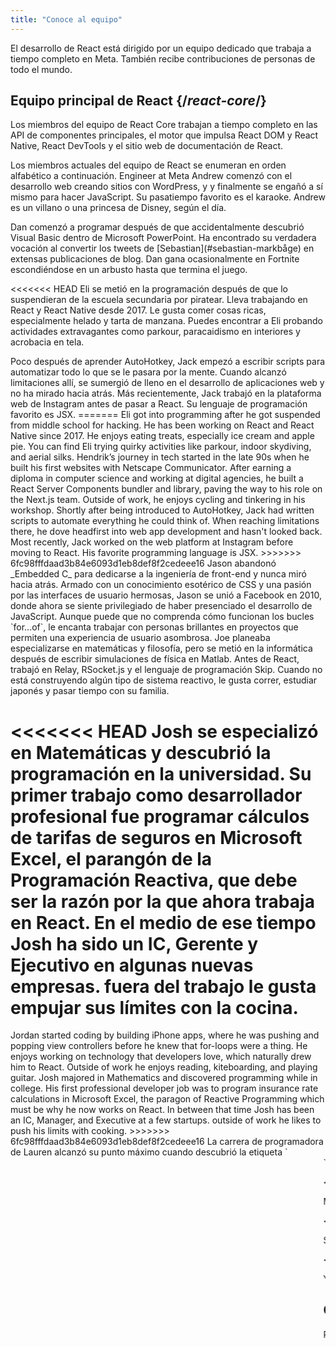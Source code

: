 ```yaml
---
title: "Conoce al equipo"
---
```


<Intro>

El desarrollo de React está dirigido por un equipo dedicado que trabaja a tiempo completo en Meta. También recibe contribuciones de personas de todo el mundo.

</Intro>

## Equipo principal de React {/*react-core*/}

Los miembros del equipo de React Core trabajan a tiempo completo en las API de componentes principales, el motor que impulsa React DOM y React Native, React DevTools y el sitio web de documentación de React.

Los miembros actuales del equipo de React se enumeran en orden alfabético a continuación.
Engineer at Meta
<TeamMember name="Andrew Clark" permalink="andrew-clark" photo="/images/team/acdlite.jpg" github="acdlite" twitter="acdlite" threads="acdlite" title="Ingeniero en Vercel">
    Andrew comenzó con el desarrollo web creando sitios con WordPress, y y finalmente se engañó a sí mismo para hacer JavaScript. Su pasatiempo favorito es el karaoke. Andrew es un villano o una princesa de Disney, según el día.
</TeamMember>

<TeamMember name="Dan Abramov" permalink="dan-abramov" photo="/images/team/gaearon.jpg" github="gaearon" twitter="dan_abramov2" bsky="danabra.mov" title="Ingeniero independiente">
    Dan comenzó a programar después de que accidentalmente descubrió Visual Basic dentro de Microsoft PowerPoint. Ha encontrado su verdadera vocación al convertir los tweets de [Sebastian](#sebastian-markbåge) en extensas publicaciones de blog. Dan gana ocasionalmente en Fortnite escondiéndose en un arbusto hasta que termina el juego.
</TeamMember>

<<<<<<< HEAD
<TeamMember name="Eli White" permalink="eli-white" photo="/images/team/eli-white.jpg" github="TheSavior" twitter="Eli_White" threads="elicwhite" title="Gerente de ingeniería en Meta">
    Eli se metió en la programación después de que lo suspendieran de la escuela secundaria por piratear. Lleva trabajando en React y React Native desde 2017. Le gusta comer cosas ricas, especialmente helado y tarta de manzana. Puedes encontrar a Eli probando actividades extravagantes como parkour, paracaidismo en interiores y acrobacia en tela.
</TeamMember>

<TeamMember name="Jack Pope" permalink="jack-pope" photo="/images/team/jack-pope.jpg" github="jackpope" personal="jackpope.me" title="Ingeniero en Meta">
    Poco después de aprender AutoHotkey, Jack empezó a escribir scripts para automatizar todo lo que se le pasara por la mente. Cuando alcanzó limitaciones allí, se sumergió de lleno en el desarrollo de aplicaciones web y no ha mirado hacia atrás. Más recientemente, Jack trabajó en la plataforma web de Instagram antes de pasar a React. Su lenguaje de programación favorito es JSX.
=======
<TeamMember name="Eli White" permalink="eli-white" photo="/images/team/eli-white.jpg" github="elicwhite" twitter="Eli_White" threads="elicwhite" title="Engineering Manager at Meta">
    Eli got into programming after he got suspended from middle school for hacking. He has been working on React and React Native since 2017. He enjoys eating treats, especially ice cream and apple pie. You can find Eli trying quirky activities like parkour, indoor skydiving, and aerial silks.
</TeamMember>

<TeamMember name="Hendrik Liebau" permalink="hendrik-liebau" photo="/images/team/hendrik.jpg" github="unstubbable" bsky="unstubbable.bsky.social" twitter="unstubbable" title="Engineer at Vercel">
    Hendrik’s journey in tech started in the late 90s when he built his first websites with Netscape Communicator. After earning a diploma in computer science and working at digital agencies, he built a React Server Components bundler and library, paving the way to his role on the Next.js team. Outside of work, he enjoys cycling and tinkering in his workshop.
</TeamMember>

<TeamMember name="Jack Pope" permalink="jack-pope" photo="/images/team/jack-pope.jpg" github="jackpope" personal="jackpope.me" title="Engineer at Meta">
    Shortly after being introduced to AutoHotkey, Jack had written scripts to automate everything he could think of. When reaching limitations there, he dove headfirst into web app development and hasn't looked back. Most recently, Jack worked on the web platform at Instagram before moving to React. His favorite programming language is JSX.
>>>>>>> 6fc98fffdaad3b84e6093d1eb8def8f2cedeee16
</TeamMember>

<TeamMember name="Jason Bonta" permalink="jason-bonta" photo="/images/team/jasonbonta.jpg" threads="someextent"  title="Gerente de ingeniería en Meta">
    Jason abandonó _Embedded C_ para dedicarse a la ingeniería de front-end y nunca miró hacia atrás. Armado con un conocimiento esotérico de CSS y una pasión por las interfaces de usuario hermosas, Jason se unió a Facebook en 2010, donde ahora se siente privilegiado de haber presenciado el desarrollo de JavaScript. Aunque puede que no comprenda cómo funcionan los bucles `for...of`, le encanta trabajar con personas brillantes en proyectos que permiten una experiencia de usuario asombrosa.
</TeamMember>

<TeamMember name="Joe Savona" permalink="joe-savona" photo="/images/team/joe.jpg" github="josephsavona" twitter="en_JS" threads="joesavona" title="Ingeniero en Meta">
    Joe planeaba especializarse en matemáticas y filosofía, pero se metió en la informática después de escribir simulaciones de física en Matlab. Antes de React, trabajó en Relay, RSocket.js y el lenguaje de programación Skip. Cuando no está construyendo algún tipo de sistema reactivo, le gusta correr, estudiar japonés y pasar tiempo con su familia.
</TeamMember>

<<<<<<< HEAD
<TeamMember name="Josh Story" permalink="josh-story" photo="/images/team/josh.jpg" github="gnoff" bsky="storyhb.com" title="Ingeniero en Vercel">
    Josh se especializó en Matemáticas y descubrió la programación en la universidad. Su primer trabajo como desarrollador profesional fue programar cálculos de tarifas de seguros en Microsoft Excel, el parangón de la Programación Reactiva, que debe ser la razón por la que ahora trabaja en React. En el medio de ese tiempo Josh ha sido un IC, Gerente y Ejecutivo en algunas nuevas empresas. fuera del trabajo le gusta empujar sus límites con la cocina.
=======
<TeamMember name="Jordan Brown" permalink="jordan-brown" photo="/images/team/jordan.jpg" github="jbrown215" title="Engineer at Meta">
    Jordan started coding by building iPhone apps, where he was pushing and popping view controllers before he knew that for-loops were a thing. He enjoys working on technology that developers love, which naturally drew him to React. Outside of work he enjoys reading, kiteboarding, and playing guitar.
</TeamMember>

<TeamMember name="Josh Story" permalink="josh-story" photo="/images/team/josh.jpg" github="gnoff" bsky="storyhb.com" title="Engineer at Vercel">
    Josh majored in Mathematics and discovered programming while in college. His first professional developer job was to program insurance rate calculations in Microsoft Excel, the paragon of Reactive Programming which must be why he now works on React. In between that time Josh has been an IC, Manager, and Executive at a few startups. outside of work he likes to push his limits with cooking.
>>>>>>> 6fc98fffdaad3b84e6093d1eb8def8f2cedeee16
</TeamMember>

<TeamMember name="Lauren Tan" permalink="lauren-tan" photo="/images/team/lauren.jpg" github="poteto" twitter="potetotes" threads="potetotes" bsky="no.lol" title="Engineer at Meta">
    La carrera de programadora de Lauren alcanzó su punto máximo cuando descubrió la etiqueta `<marquee>`. Ha estado persiguiendo ese momento desde entonces. Estudió Finanzas en lugar de Ciencias de la Computación en la universidad, por lo que aprendió a programar en Excel. Lauren disfruta lanzando memes descarados en el chat, jugando videojuegos con su pareja, aprendiendo coreano y acariciando a su perra Zelda.
</TeamMember>

<<<<<<< HEAD
<TeamMember name="Luna Wei" permalink="luna-wei" photo="/images/team/luna-wei.jpg" github="lunaleaps" twitter="lunaleaps" threads="lunaleaps" title="Ingeniera en Meta">
    Luna aprendió por primera vez los fundamentos de python a la edad de 6 años de la mano de su padre. Desde entonces, ha sido imparable. Luna aspira a ser una generación z, y el camino hacia el éxito está pavimentado con la defensa del medio ambiente, la jardinería urbana y mucho tiempo de calidad con su Voo-Doo'd (como en la foto). 
</TeamMember>

<TeamMember name="Matt Carroll" permalink="matt-carroll" photo="/images/team/matt-carroll.png" github="mattcarrollcode" twitter="mattcarrollcode" threads="mattcarrollcode" title="Defensor del Desarrollador en Meta">
    Matt tropezó con la codificación y, desde entonces, se ha enamorado de crear cosas en comunidades que no pueden crearse en solitario. Antes de React, trabajó en YouTube, Google Assistant, Fuchsia, Google Cloud AI y Evernote. Cuando no está intentando crear mejores herramientas para desarrolladores, le gusta la montaña, el jazz y pasar tiempo con su familia.
</TeamMember>

<TeamMember name="Mofei Zhang" permalink="mofei-zhang" photo="/images/team/mofei-zhang.png" github="mofeiZ" threads="z_mofei" title="Ingeniera en Meta">
    Mofei empezó a programar cuando se dio cuenta de que podía ayudarle a hacer trampas en los videojuegos. Se centró en los sistemas operativos en la licenciatura / posgrado, pero ahora se encuentra feliz jugando en React. Fuera del trabajo, disfruta depurando problemas de boulder y planificando su(s) próximo(s) viaje(s) de mochilera.
</TeamMember>

<TeamMember name="Noah Lemen" permalink="noah-lemen" photo="/images/team/noahlemen.jpg" github="noahlemen" twitter="noahlemen" threads="noahlemen" personal="noahle.men" title="Engineer at Meta">
    El interés de Noah en la programación de interfaces de usuario se despertó durante su educación en tecnología musical en la Universidad de Nueva York. En Meta, ha trabajando en herramientas internas, navegadores, rendimiento web y actualmente está concentrado en React. Fuera del trabajo, puedes encontrar a Noah jugando con sintetizadores o pasando el tiempo con su gato.
=======
<TeamMember name="Matt Carroll" permalink="matt-carroll" photo="/images/team/matt-carroll.png" github="mattcarrollcode" twitter="mattcarrollcode" threads="mattcarrollcode" title="Developer Advocate at Meta">
    Matt stumbled into coding, and since then, has become enamored with creating things in communities that can’t be created alone. Prior to React, he worked on YouTube, the Google Assistant, Fuchsia, and Google Cloud AI and Evernote. When he's not trying to make better developer tools he enjoys the mountains, jazz, and spending time with his family.
</TeamMember>

<TeamMember name="Mike Vitousek" permalink="mike-vitousek" photo="/images/team/mike.jpg" github="mvitousek" title="Engineer at Meta">
    Mike went to grad school dreaming of becoming a professor but realized that he liked building things a lot more than writing grant applications. Mike joined Meta to work on Javascript infrastructure, which ultimately led him to work on the React Compiler. When not hacking on either Javascript or OCaml, Mike can often be found hiking or skiing in the Pacific Northwest.
</TeamMember>

<TeamMember name="Mofei Zhang" permalink="mofei-zhang" photo="/images/team/mofei-zhang.png" github="mofeiZ" threads="z_mofei" title="Engineer at Meta">
    Mofei started programming when she realized it can help her cheat in video games. She focused on operating systems in undergrad / grad school, but now finds herself happily tinkering on React. Outside of work, she enjoys debugging bouldering problems and planning her next backpacking trip(s).
</TeamMember>

<TeamMember name="Pieter Vanderwerff" permalink="pieter-vanderwerff" photo="/images/team/pieter.jpg" github="pieterv" threads="pietervanderwerff" title="Engineer at Meta">
    Pieter studied building science but after failing to get a job he made himself a website and things escalated from there. At Meta, he enjoys working on performance, languages and now React. When he's not programming you can find him off-road in the mountains.
>>>>>>> 6fc98fffdaad3b84e6093d1eb8def8f2cedeee16
</TeamMember>

<TeamMember name="Rick Hanlon" permalink="rick-hanlon" photo="/images/team/rickhanlonii.jpg" github="rickhanlonii" twitter="rickhanlonii" threads="rickhanlonii" bsky="ricky.fm" title="Engineer at Meta">
    Ricky se especializó en matemáticas teóricas y de alguna manera se encontró en el equipo de React Native durante un par de años antes de unirse al equipo de React. Cuando no está programando, puedes encontrarlo haciendo snowboard, andando en bicicleta, escalando, jugando al golf o cerrando problemas de GitHub que no coinciden con la plantilla de problemas.
</TeamMember>

<TeamMember name="Ruslan Lesiutin" permalink="ruslan-lesiutin" photo="/images/team/lesiutin.jpg" github="hoxyq" twitter="ruslanlesiutin" threads="lesiutin" title="Engineer at Meta">
    Ruslan's introduction to UI programming started when he was a kid by manually editing HTML templates for his custom gaming forums. Somehow, he ended up majoring in Computer Science. He enjoys music, games, and memes. Mostly memes.
</TeamMember>

<<<<<<< HEAD
<TeamMember name="Sathya Gunasekaran " permalink="sathya-gunasekaran" photo="/images/team/sathya.jpg" github="gsathya" twitter="_gsathya" threads="gsathya.03" title="Ingeniero en Meta">
    Sathya odiaba el Libro del Dragón en la escuela, pero de alguna manera terminó trabajando en compiladores toda su carrera. Cuando no está compilando componentes de React, está bebiendo café o comiendo otra Dosa.
</TeamMember>

<TeamMember name="Sebastian Markbåge" permalink="sebastian-markbåge" photo="/images/team/sebmarkbage.jpg" github="sebmarkbage" twitter="sebmarkbage" threads="sebmarkbage" title="Ingeniero en Vercel">
    Sebastian se especializó en psicología. Suele ser callado. Incluso, cuando dice algo, a menudo no tiene sentido para el resto de nosotros hasta unos meses después. La forma correcta de pronunciar su apellido es "mark-boa-geh", pero se ha decantado por "mark-beige" por pragmatismo, y así es como se acerca a React.
=======
<TeamMember name="Sebastian Markbåge" permalink="sebastian-markbåge" photo="/images/team/sebmarkbage.jpg" github="sebmarkbage" twitter="sebmarkbage" threads="sebmarkbage" title="Engineer at Vercel">
    Sebastian majored in psychology. He's usually quiet. Even when he says something, it often doesn't make sense to the rest of us until a few months later. The correct way to pronounce his surname is "mark-boa-geh" but he settled for "mark-beige" out of pragmatism -- and that's how he approaches React.
>>>>>>> 6fc98fffdaad3b84e6093d1eb8def8f2cedeee16
</TeamMember>

<TeamMember name="Sebastian Silbermann" permalink="sebastian-silbermann" photo="/images/team/sebsilbermann.jpg" github="eps1lon" twitter="sebsilbermann" threads="sebsilbermann" title="Ingeniero en Vercel">
    Sebastian aprendió a programar para hacer más divertidos los juegos de navegador a los que jugaba en clase. Con el tiempo, esto le llevó a contribuir a la mayor cantidad de código abierto posible. Fuera de la programación, está ocupado asegurándose de que la gente no lo confunda con los otros Sebastian y Zilberman de la comunidad React.
</TeamMember>

<TeamMember name="Seth Webster" permalink="seth-webster" photo="/images/team/seth.jpg" github="sethwebster" twitter="sethwebster" threads="sethwebster" personal="sethwebster.com" title="Gerente de ingeniería en Meta">
    Seth comenzó a programar cuando era niño y crecía en Tucson, AZ. Después de la escuela, le picó el gusanillo de la música y estuvo de gira durante unos 10 años antes de volver al *trabajo*, comenzando con Intuit. En su tiempo libre, le encanta [tomar fotografías](https://www.sethwebster.com) y volar para rescatar animales en el noreste de los Estados Unidos.
</TeamMember>

<TeamMember name="Sophie Alpert" permalink="sophie-alpert" photo="/images/team/sophiebits.jpg" github="sophiebits" twitter="sophiebits" threads="sophiebits" personal="sophiebits.com" title="Ingeniera Independiente">
    Cuatro días después del lanzamiento de React, Sophie reescribió la totalidad de su proyecto actual para utilizarlo, lo que ahora se da cuenta de que quizás fue un poco imprudente. Después de convertirse en la principal responsable del proyecto, se preguntó por qué Facebook no le pagaba como a los demás y se unió oficialmente al equipo para dirigir React durante sus años de adolescencia. Aunque dejó el trabajo hace años, sigue participando en los chats de grupo del equipo y "aportando valor".
</TeamMember>

<<<<<<< HEAD
<TeamMember name="Tianyu Yao" permalink="tianyu-yao" photo="/images/team/tianyu.jpg" github="tyao1" twitter="tianyu0" title="Ingeniero en Meta">
    El interés de Tianyu por las computadoras empezó de niño porque le encantan los videojuegos. Por eso se especializó en informática y sigue jugando a juegos infantiles como League of Legends. Cuando no está delante de una computadora, le gusta jugar con sus dos gatitos, hacer senderismo y navegar en kayak.
</TeamMember>

<TeamMember name="Yuzhi Zheng" permalink="yuzhi-zheng" photo="/images/team/yuzhi.jpg" github="yuzhi" twitter="yuzhiz" threads="yuzhiz" title="Gerente de ingeniería en Meta">
    Yuzhi estudió Ciencias de la Computación en la escuela. Le gustaba la gratificación instantánea de ver cómo el código cobraba vida sin tener que estar físicamente en un laboratorio. Ahora es gerente en React org. Antes de ser gerente, trabajaba en el framework de obtención de datos Relay. En su tiempo libre, Yuzhi disfruta optimizando su vida mediante proyectos de jardinería y mejoras del hogar.
=======
<TeamMember name="Yuzhi Zheng" permalink="yuzhi-zheng" photo="/images/team/yuzhi.jpg" github="yuzhi" twitter="yuzhiz" threads="yuzhiz" title="Engineering Manager at Meta">
    Yuzhi studied Computer Science in school. She liked the instant gratification of seeing code come to life without having to physically be in a laboratory. Now she’s a manager in the React org. Before management, she used to work on the Relay data fetching framework. In her spare time, Yuzhi enjoys optimizing her life via gardening and home improvement projects.
>>>>>>> 6fc98fffdaad3b84e6093d1eb8def8f2cedeee16
</TeamMember>

## Colaboradores anteriores {/*past-contributors*/}

Puedes encontrar a los antiguos miembros del equipo y a otras personas que han contribuido significativamente a React a lo largo de los años en la página de [agradecimientos](/community/acknowledgements).
